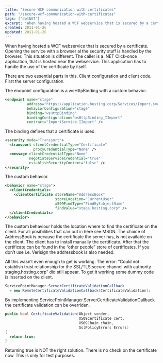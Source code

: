 ```yaml
---
title: "Secure WCF communication with certificates"
path: "/secure-wcf-communication-with-certificates"
tags: ["dotNET"]
excerpt: "When having hosted a WCF webservice that is secured by a certificate. Opening the service with a browser al the security stuff is handled by the browser. This situation is different. The caller is a .NET Click-once application, that is hosted near the webservice. This application has to handle the use of the certificate by itself."
created: 2011-01-26
updated: 2011-01-26
---
```


When having hosted a WCF webservice that is secured by a certificate. Opening the service with a browser al the security stuff is handled by the browser. This situation is different. The caller is a .NET Click-once application, that is hosted near the webservice. This application has to handle the use of the certificate by itself.

There are two essential parts in this. Client configuration and client code. First the server configuration.

The endpoint configuration is a wsHttpBinding with a custom behavior.

```xml
<endpoint name="stage"
          address="https://application.hosting.corp/Services/Import.svc"
          behaviorConfiguration="stage"
          binding="wsHttpBinding"
          bindingConfiguration="wsHttpBinding_IImport" 
          contract="ImportService.IImport" />
```

The binding defines that a certificate is used.

```xml
<security mode="Transport">
  <transport clientCredentialType="Certificate"
             proxyCredentialType="None" />
  <message clientCredentialType="None"
           negotiateServiceCredential="true"
           establishSecurityContext="false" />
</security>
```

The custom behavior.

```xml
<behavior name="stage">
  <clientCredentials>
    <clientCertificate storeName="AddressBook"
                       storeLocation="CurrentUser"
                       x509FindType="FindBySubjectName"
                       findValue="stage.hosting.corp" />
  </clientCredentials>
</behavior>
```

The custom behaviour holds the location where to find the certificate on the client. For all posibilities that can put in here see MSDN. The choice of AddressBook is because the certificate the server has, is not available on the client. The client has to install manually the certificate. After that the certificate can be found in the “other people” store of certificates. If you don’t use i.e. Verisign the addressbook is also needed.

All this wasn’t even enough to get is working. The error: “Could not establish trust relationship for the SSL/TLS secure channel with authority staging.hosting.corp” did still appear. To get it working some dummy code is inserted on the client.

```csharp
ServicePointManager.ServerCertificateValidationCallback 
  = new RemoteCertificateValidationCallback(CertificateValidation);
```

By implementing ServicePointManager.ServerCertificateValidationCallback the certificate validation can be overriden.

```csharp
public bool CertificateValidation(Object sender,
                                  X509Certificate cert,
                                  X509Chain chain,
                                  SslPolicyErrors Errors)
{
  return true;
}
```

Returning true is NOT the right solution. There is no check on the certificate now. This is only for test purposes.
